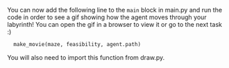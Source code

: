You can now add the following line to the `main` block in main.py
and run the code in order to see a gif showing how 
the agent moves through your labyrinth! You can open the gif in 
a browser to view it or go to the next task :)

```python
  make_movie(maze, feasibility, agent.path)
```

You will also need to import this function from draw.py.